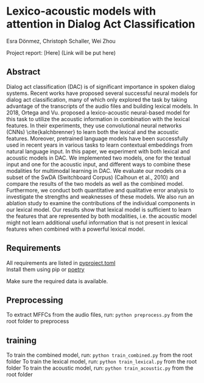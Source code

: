 # Lexico-acoustic models with attention in Dialog Act Classification
Esra Dönmez, Christoph Schaller, Wei Zhou

Project report: [Here] (Link will be put here)

## Abstract
Dialog act classification (DAC) is of significant importance in spoken dialog systems. Recent works have proposed several successful neural models for dialog act classification, many of which only explored the task by taking advantage of the transcripts of the audio files and building lexical models. In 2018, Ortega and Vu. proposed a lexico-acoustic neural-based model for this task to utilize the acoustic information in combination with the lexical features. In their experiments, they use convolutional neural networks (CNNs) \cite{kalchbrenner} to learn both the lexical and the acoustic features. Moreover, pretrained language models have been successfully used in recent years in various tasks to learn contextual embeddings from natural language input. In this paper, we experiment with both lexical and acoustic models in DAC. We implemented two models, one for the textual input and one for the acoustic input, and different ways to combine these modalities for multimodal learning in DAC. We evaluate our models on a subset of the SwDA (Switchboard Corpus) (Calhoun et al., 2010) and compare the results of the two models as well as the combined model. Furthermore, we conduct both quantitative and qualitative error analysis to investigate the strengths and weaknesses of these models. We also run an ablation study to examine the contributions of the individual components in our lexical model. Our results show that lexical model is sufficient to learn the features that are represented by both modalities, i.e. the acoustic model might not learn additional useful information that is not present in lexical features when combined with a powerful lexical model.

## Requirements

All requirements are listed in [pyproject.toml](pyproject.toml)  
Install them using pip or [poetry](https://python-poetry.org/)  
  
Make sure the required data is available.

## Preprocessing 
To extract MFFCs from the audio files, run:
`python preprocess.py` from the root folder to preprocess

## training
To train the combined model, run:
`python train_combined.py` from the root folder
To train the lexical model, run:
`python train_lexical.py` from the root folder
To train the acoustic model, run:
`python train_acoustic.py` from the root folder
